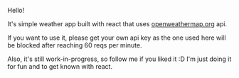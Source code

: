 Hello!

It's simple weather app built with react that uses [openweathermap.org](openweathermap.org) api.

If you want to use it, please get your own api key as the one used here will be blocked after reaching 60 reqs per minute.

Also, it's still work-in-progress, so follow me if you liked it :D I'm just doing it for fun and to get known with react.
